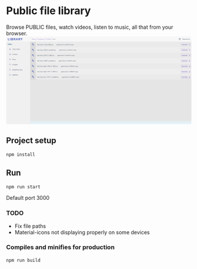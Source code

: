 # Public file library
Browse PUBLIC files, watch videos, listen to music, all that from your browser.
![Local Library](https://raw.githubusercontent.com/maeek/local-library-webapp/master/src/assets/library.png)
## Project setup
```
npm install
```
## Run 
```
npm run start
```

Default port 3000

### TODO
 - Fix file paths
 - Material-icons not displaying properly on some devices

### Compiles and minifies for production
```
npm run build
```
